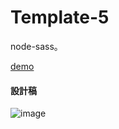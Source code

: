 # Template-5
node-sass。

[demo](https://yachen168.github.io/Template-5)

#### 設計稿
![image](/Template_5.png)